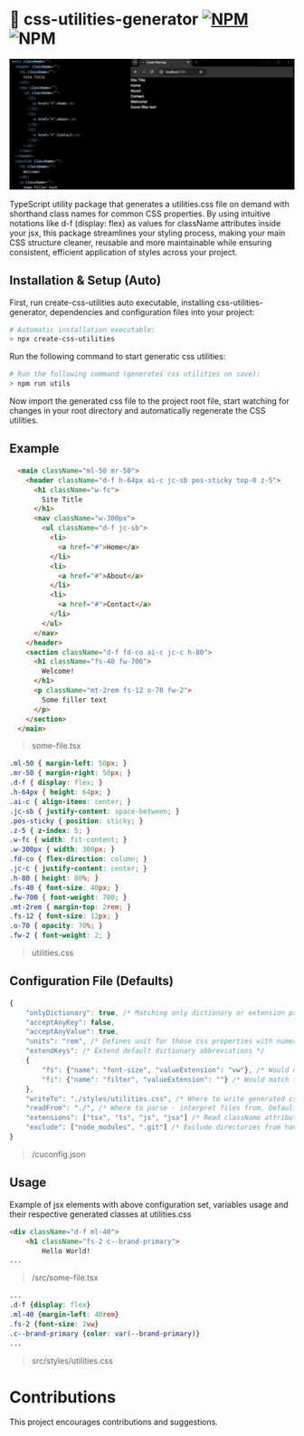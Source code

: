 # 🎨 css-utilities-generator [![NPM](https://img.shields.io/npm/v/css-utilities-generator.svg)](https://www.npmjs.com/package/css-utilities-generator) ![NPM](https://github.com/JimGitFE/css-utilities-generator/actions/workflows/integrate.yml/badge.svg)

![Preview](./preview.gif)

TypeScript utility package that generates a utilities.css file on demand with shorthand class names for common CSS properties. By using intuitive notations like d-f (display: flex) as values for className attributes inside your jsx, this package streamlines your styling process, making your main CSS structure cleaner, reusable and more maintainable while ensuring consistent, efficient application of styles across your project.

## Installation & Setup (Auto)
First, run create-css-utilities auto executable, installing css-utilities-generator, dependencies and configuration files into your project:
```bash
# Automatic installation executable:
> npx create-css-utilities
```

Run the following command to start generatic css utilities:
```bash
# Run the following command (generates css utilities on save):
> npm run utils
```
Now import the generated css file to the project root file, start watching for changes in your root directory and automatically regenerate the CSS utilities. 

## Example
```html
  <main className="ml-50 mr-50">
    <header className="d-f h-64px ai-c jc-sb pos-sticky top-0 z-5">
      <h1 className="w-fc">
        Site Title
      </h1>
      <nav className="w-300px">
        <ul className="d-f jc-sb">
          <li>
            <a href="#">Home</a>
          </li>
          <li>
            <a href="#">About</a>
          </li>
          <li>
            <a href="#">Contact</a>
          </li>
        </ul>
      </nav>
    </header>
    <section className="d-f fd-co ai-c jc-c h-80">
      <h1 className="fs-40 fw-700">
        Welcome!
      </h1>
      <p className="mt-2rem fs-12 o-70 fw-2">
        Some filler text
      </p>
    </section>
  </main>
```
> some-file.tsx
```css
.ml-50 { margin-left: 50px; }
.mr-50 { margin-right: 50px; }
.d-f { display: flex; }
.h-64px { height: 64px; }
.ai-c { align-items: center; }
.jc-sb { justify-content: space-between; }
.pos-sticky { position: sticky; }
.z-5 { z-index: 5; }
.w-fc { width: fit-content; }
.w-300px { width: 300px; }
.fd-co { flex-direction: column; }
.jc-c { justify-content: center; }
.h-80 { height: 80%; }
.fs-40 { font-size: 40px; }
.fw-700 { font-weight: 700; }
.mt-2rem { margin-top: 2rem; }
.fs-12 { font-size: 12px; }
.o-70 { opacity: 70%; }
.fw-2 { font-weight: 2; }
```
> utilities.css

## Configuration File (Defaults)
```javascript
{
    "onlyDictionary": true, /* Matching only dictionary or extension properties, Defaults to false */
    "acceptAnyKey": false,
    "acceptAnyValue": true,
    "units": "rem", /* Defines unit for those css properties with numeric values or others, Defaults to "px" */
    "extendKeys": /* Extend default dictionary abbreviations */ 
    {
        "fs": {"name": "font-size", "valueExtension": "vw"}, /* Would match for fs className */
        "fi": {"name": "filter", "valueExtension": ""} /* Would match for fs className */
    },
    "writeTo": "./styles/utilities.css", /* Where to write generated css file, Defaults to "./styles/utilities.css" */
    "readFrom": "./", /* Where to parse - interpret files from, Defaults to "./" */
    "extensions": ["tsx", "ts", "js", "jsx"] /* Read className attributes from files with extensions in Array */
    "exclude": ["node_modules", ".git"] /* Exclude directories from having files parsed, traversed ...  */
}
```
> /cuconfig.json

## Usage
Example of jsx elements with above configuration set, variables usage and their respective generated classes at utilities.css

```html
<div className="d-f ml-40">
    <h1 className="fs-2 c--brand-primary">
        Hello World!
...
```
> /src/some-file.tsx
```css
...
.d-f {display: flex}
.ml-40 {margin-left: 40rem}
.fs-2 {font-size: 2vw}
.c--brand-primary {color: var(--brand-primary)}
...
```
> src/styles/utilities.css

# Contributions

This project encourages contributions and suggestions.
